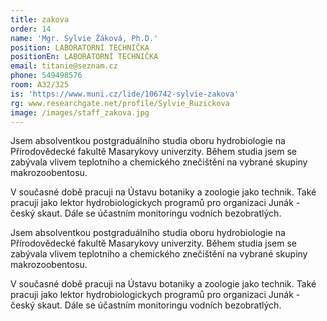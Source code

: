 ```yaml
---
title: zakova
order: 14
name: 'Mgr. Sylvie Žáková, Ph.D.'
position: LABORATORNÍ TECHNIČKA
positionEn: LABORATORNÍ TECHNIČKA
email: titanie@seznam.cz
phone: 549498576
room: A32/325
is: 'https://www.muni.cz/lide/106742-sylvie-zakova'
rg: www.researchgate.net/profile/Sylvie_Ruzickova
image: /images/staff_zakova.jpg
---
```

<div class="cz">

Jsem absolventkou postgraduálního studia oboru hydrobiologie na Přírodovědecké fakultě Masarykovy univerzity. Během studia jsem se zabývala vlivem teplotního a chemického znečištění na vybrané skupiny makrozoobentosu.

V současné době pracuji na Ústavu botaniky a zoologie jako technik. Také pracuji jako lektor hydrobiologickych programů pro organizaci Junák - český skaut. Dále se účastním monitoringu vodních bezobratlých.

</div>

<div class="en">

Jsem absolventkou postgraduálního studia oboru hydrobiologie na Přírodovědecké fakultě Masarykovy univerzity. Během studia jsem se zabývala vlivem teplotního a chemického znečištění na vybrané skupiny makrozoobentosu.

V současné době pracuji na Ústavu botaniky a zoologie jako technik. Také pracuji jako lektor hydrobiologickych programů pro organizaci Junák - český skaut. Dále se účastním monitoringu vodních bezobratlých.

</div>
